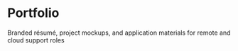 # Portfolio
Branded résumé, project mockups, and application materials for remote and cloud support roles
